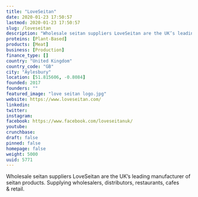 ```yaml
---
title: "LoveSeitan"
date: 2020-01-23 17:50:57
lastmod: 2020-01-23 17:50:57
slug: /loveseitan
description: "Wholesale seitan suppliers LoveSeitan are the UK’s leading manufacturer of seitan products. Supplying wholesalers, distributors, restaurants, cafes & retail."
proteins: [Plant-Based]
products: [Meat]
business: [Production]
finance_type: []
country: "United Kingdom"
country_code: "GB"
city: "Aylesbury"
location: [51.815606, -0.8084]
founded: 2017
founders: ""
featured_image: "love seitan logo.jpg"
website: https://www.loveseitan.com/
linkedin: 
twitter: 
instagram: 
facebook: https://www.facebook.com/loveseitanuk/
youtube: 
crunchbase: 
draft: false
pinned: false
homepage: false
weight: 5000
uuid: 5771
---
```

Wholesale seitan suppliers LoveSeitan are the UK’s leading manufacturer of seitan products. Supplying wholesalers, distributors, restaurants, cafes & retail.

